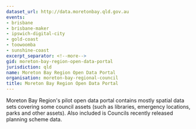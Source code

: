 ```yaml
---
dataset_url: http://data.moretonbay.qld.gov.au
events:
- brisbane
- brisbane-maker
- ipswich-digital-city
- gold-coast
- toowoomba
- sunshine-coast
excerpt_separator: <!--more-->
gid: moreton-bay-region-open-data-portal
jurisdiction: qld
name: Moreton Bay Region Open Data Portal
organisation: moreton-bay-regional-council
title: Moreton Bay Region Open Data Portal
---
```


Moreton Bay Region's pilot open data portal contains mostly spatial data sets covering some council assets (such as libraries, emergency locations, parks and other assets).  Also included is Councils recently released planning scheme data.